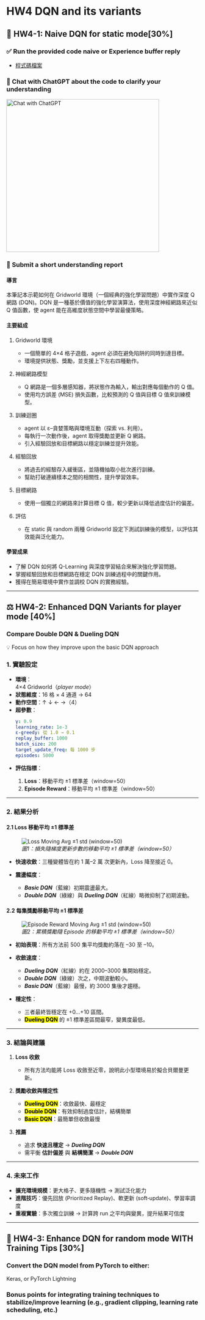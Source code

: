 # HW4 DQN and its variants

## 🧠 HW4-1: Naive DQN  for static mode[30%]

### ✅ Run the provided code naive or Experience buffer reply 

- [程式碼檔案](hw4-1/hw4-1.ipynb)

### 💬 Chat with ChatGPT about the code to clarify your understanding

<img src="/hw4/static/hw4-1.png" alt="Chat with ChatGPT" width="400"/>

### 📝 Submit a short understanding report

#### 導言
本筆記本示範如何在 Gridworld 環境（一個經典的強化學習問題）中實作深度 Q 網路 (DQN)。DQN 是一種基於價值的強化學習演算法，使用深度神經網路來近似 Q 值函數，使 agent 能在高維度狀態空間中學習最優策略。

#### 主要組成

1. Gridworld 環境

    * 一個簡單的 4×4 格子遊戲，agent 必須在避免陷阱的同時到達目標。
    * 環境提供狀態、獎勵，並支援上下左右四種動作。

2. 神經網路模型

    * Q 網路是一個多層感知器，將狀態作為輸入，輸出對應每個動作的 Q 值。
    * 使用均方誤差 (MSE) 損失函數，比較預測的 Q 值與目標 Q 值來訓練模型。

3. 訓練迴圈

    * agent 以 ε–貪婪策略與環境互動（探索 vs. 利用）。
    * 每執行一次動作後，agent 取得獎勵並更新 Q 網路。
    * 引入經驗回放和目標網路以穩定訓練並提升效能。

3. 經驗回放

    * 將過去的經驗存入緩衝區，並隨機抽取小批次進行訓練。
    * 幫助打破連續樣本之間的相關性，提升學習效率。

4. 目標網路

    * 使用一個獨立的網路來計算目標 Q 值，較少更新以降低過度估計的偏差。

5. 評估

    * 在 static 與 random 兩種 Gridworld 設定下測試訓練後的模型，以評估其效能與泛化能力。

#### 學習成果

- 了解 DQN 如何將 Q-Learning 與深度學習結合來解決強化學習問題。
- 掌握經驗回放和目標網路在穩定 DQN 訓練過程中的關鍵作用。
- 獲得在簡易環境中實作並調校 DQN 的實務經驗。

---

## ⚖️ HW4-2: Enhanced DQN Variants  for player  mode [40%]

### Compare Double DQN & Dueling DQN
💡 Focus on how they improve upon the basic DQN approach

### 1. **實驗設定**

- **環境**：  
  4×4 Gridworld（_player mode_）  
- **狀態維度**：16 格 × 4 通道 → 64  
- **動作空間**：↑ ↓ ← →（4）  
- **超參數**：  
  ```yaml
  γ: 0.9
  learning_rate: 1e-3
  ε-greedy: 從 1.0 → 0.1
  replay_buffer: 1000
  batch_size: 200
  target_update_freq: 每 1000 步
  episodes: 5000
  ```

* **評估指標**：

  1. **Loss**：移動平均 ±1 標準差（window=50）
  2. **Episode Reward**：移動平均 ±1 標準差（window=50）

---

### 2. **結果分析**

#### 2.1 **Loss 移動平均 ±1 標準差**

<figure>
  <img src="/hw4/static/hw4-2-1.png" alt="Loss Moving Avg ±1 std (window=50)" />
  <figcaption><em>圖1：損失隨梯度更新步數的移動平均 ±1 標準差（window=50）</em></figcaption>
</figure>

* **快速收斂**：三種變體皆在約 1 萬–2 萬 次更新內，Loss 降至接近 0。
* **震盪幅度**：

  * ***Basic DQN***（藍線）初期震盪最大。
  * ***Double DQN***（綠線）與 ***Dueling DQN***（紅線）略微抑制了初期波動。

#### 2.2 **每集獎勵移動平均 ±1 標準差**

<figure>
  <img src="/hw4/static/hw4-2-2.png" alt="Episode Reward Moving Avg ±1 std (window=50)" />
  <figcaption><em>圖2：累積獎勵隨 Episode 的移動平均 ±1 標準差（window=50）</em></figcaption>
</figure>

* **初始表現**：所有方法前 500 集平均獎勵約落在 –30 至 –10。
* **收斂速度**：

  * ***Dueling DQN***（紅線）約在 2000–3000 集開始穩定。
  * ***Double DQN***（綠線）次之，中期波動較小。
  * ***Basic DQN***（藍線）最慢，約 3000 集後才趨穩。
* **穩定性**：

  * 三者最終皆穩定在 +0…+10 區間。
  * **<mark>Dueling DQN</mark>** 的 ±1 標準差區間最窄，變異度最低。

---

### 3. **結論與建議**

1. **Loss 收斂**

   * 所有方法均能將 Loss 收斂至近零，說明此小型環境易於擬合貝爾曼更新。
2. **獎勵收斂與穩定性**

   * **<mark>Dueling DQN</mark>**：收斂最快、最穩定
   * **<mark>Double DQN</mark>**：有效抑制過度估計，結構簡單
   * **<mark>Basic DQN</mark>**：最簡單但收斂最慢
3. **推薦**

   * 追求 **快速且穩定** → ***Dueling DQN***
   * 需平衡 **估計偏差** 與 **結構簡潔** → ***Double DQN***

---

### 4. **未來工作**

* **擴充環境規模**：更大格子、更多隨機性 → 測試泛化能力
* **進階技巧**：優先回放 (Prioritized Replay)、軟更新 (soft‐update)、學習率調度
* **重複實驗**：多次獨立訓練 → 計算跨 run 之平均與變異，提升結果可信度

---

## 🔁 HW4-3: Enhance DQN for random mode WITH Training Tips [30%]

### Convert the DQN model from PyTorch to either:
Keras, or PyTorch Lightning

### Bonus points for integrating training techniques to stabilize/improve learning (e.g., gradient clipping, learning rate scheduling, etc.)